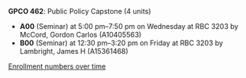 **GPCO 462**: Public Policy Capstone (4 units)

- **A00** (Seminar) at 5:00 pm–7:50 pm on Wednesday at RBC 3203 by McCord, Gordon Carlos (A10405563)
- **B00** (Seminar) at 12:30 pm–3:20 pm on Friday at RBC 3203 by Lambright, James H (A15361468)

[Enrollment numbers over time](./GPCO462.tsv)
